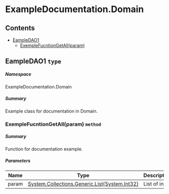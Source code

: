 <a name='assembly'></a>
# ExampleDocumentation.Domain

## Contents

- [EampleDAO1](#T-ExampleDocumentation-Domain-EampleDAO1 'ExampleDocumentation.Domain.EampleDAO1')
  - [ExempleFucntionGetAll(param)](#M-ExampleDocumentation-Domain-EampleDAO1-ExempleFucntionGetAll-System-Collections-Generic-List{System-Int32}- 'ExampleDocumentation.Domain.EampleDAO1.ExempleFucntionGetAll(System.Collections.Generic.List{System.Int32})')

<a name='T-ExampleDocumentation-Domain-EampleDAO1'></a>
## EampleDAO1 `type`

##### Namespace

ExampleDocumentation.Domain

##### Summary

Example class for documentation in Domain.

<a name='M-ExampleDocumentation-Domain-EampleDAO1-ExempleFucntionGetAll-System-Collections-Generic-List{System-Int32}-'></a>
### ExempleFucntionGetAll(param) `method`

##### Summary

Function for documentation example.

##### Parameters

| Name | Type | Description |
| ---- | ---- | ----------- |
| param | [System.Collections.Generic.List{System.Int32}](http://msdn.microsoft.com/query/dev14.query?appId=Dev14IDEF1&l=EN-US&k=k:System.Collections.Generic.List 'System.Collections.Generic.List{System.Int32}') | List of int |
